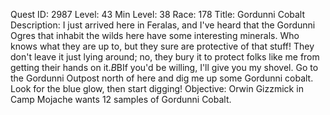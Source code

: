 Quest ID: 2987
Level: 43
Min Level: 38
Race: 178
Title: Gordunni Cobalt
Description: I just arrived here in Feralas, and I've heard that the Gordunni Ogres that inhabit the wilds here have some interesting minerals. Who knows what they are up to, but they sure are protective of that stuff! They don't leave it just lying around; no, they bury it to protect folks like me from getting their hands on it.$B$BIf you'd be willing, I'll give you my shovel. Go to the Gordunni Outpost north of here and dig me up some Gordunni cobalt. Look for the blue glow, then start digging!
Objective: Orwin Gizzmick in Camp Mojache wants 12 samples of Gordunni Cobalt.
